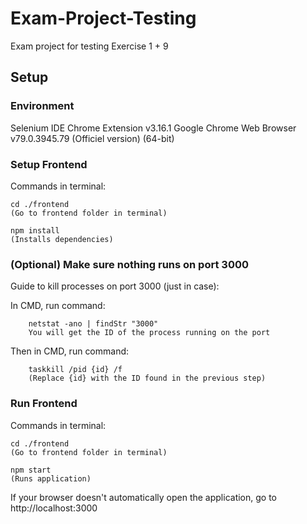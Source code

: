 # Exam-Project-Testing
Exam project for testing
Exercise 1 + 9

## Setup

### Environment

Selenium IDE Chrome Extension v3.16.1
Google Chrome Web Browser v79.0.3945.79 (Officiel version) (64-bit)

### Setup Frontend
Commands in terminal:

    cd ./frontend
    (Go to frontend folder in terminal)

    npm install
    (Installs dependencies)

### (Optional) Make sure nothing runs on port 3000

Guide to kill processes on port 3000 (just in case):

In CMD, run command: 

        netstat -ano | findStr "3000"
        You will get the ID of the process running on the port
        
Then in CMD, run command: 

        taskkill /pid {id} /f
        (Replace {id} with the ID found in the previous step)

### Run Frontend

Commands in terminal:

    cd ./frontend
    (Go to frontend folder in terminal)
    
    npm start
    (Runs application)

If your browser doesn't automatically open the application, go to http://localhost:3000